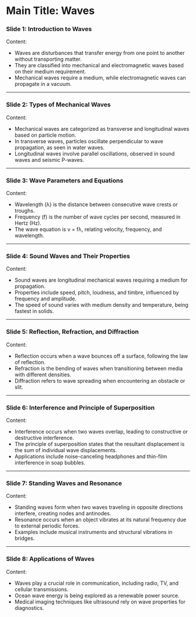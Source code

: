 # Main Title: Waves  

### **Slide 1: Introduction to Waves**  
Content:  
- Waves are disturbances that transfer energy from one point to another without transporting matter.  
- They are classified into mechanical and electromagnetic waves based on their medium requirement.  
- Mechanical waves require a medium, while electromagnetic waves can propagate in a vacuum.  

---

### **Slide 2: Types of Mechanical Waves**  
Content:  
- Mechanical waves are categorized as transverse and longitudinal waves based on particle motion.  
- In transverse waves, particles oscillate perpendicular to wave propagation, as seen in water waves.  
- Longitudinal waves involve parallel oscillations, observed in sound waves and seismic P-waves.  

---

### **Slide 3: Wave Parameters and Equations**  
Content:  
- Wavelength (λ) is the distance between consecutive wave crests or troughs.  
- Frequency (f) is the number of wave cycles per second, measured in Hertz (Hz).  
- The wave equation is v = fλ, relating velocity, frequency, and wavelength.  

---

### **Slide 4: Sound Waves and Their Properties**  
Content:  
- Sound waves are longitudinal mechanical waves requiring a medium for propagation.  
- Properties include speed, pitch, loudness, and timbre, influenced by frequency and amplitude.  
- The speed of sound varies with medium density and temperature, being fastest in solids.  

---

### **Slide 5: Reflection, Refraction, and Diffraction**  
Content:  
- Reflection occurs when a wave bounces off a surface, following the law of reflection.  
- Refraction is the bending of waves when transitioning between media with different densities.  
- Diffraction refers to wave spreading when encountering an obstacle or slit.  

---

### **Slide 6: Interference and Principle of Superposition**  
Content:  
- Interference occurs when two waves overlap, leading to constructive or destructive interference.  
- The principle of superposition states that the resultant displacement is the sum of individual wave displacements.  
- Applications include noise-canceling headphones and thin-film interference in soap bubbles.  

---

### **Slide 7: Standing Waves and Resonance**  
Content:  
- Standing waves form when two waves traveling in opposite directions interfere, creating nodes and antinodes.  
- Resonance occurs when an object vibrates at its natural frequency due to external periodic forces.  
- Examples include musical instruments and structural vibrations in bridges.  

---

### **Slide 8: Applications of Waves**  
Content:  
- Waves play a crucial role in communication, including radio, TV, and cellular transmissions.  
- Ocean wave energy is being explored as a renewable power source.  
- Medical imaging techniques like ultrasound rely on wave properties for diagnostics.  

